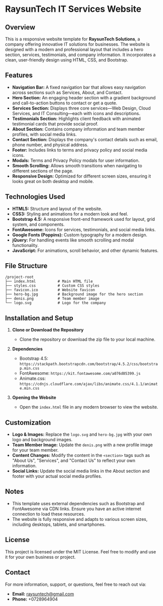 # RaysunTech IT Services Website

## Overview
This is a responsive website template for **RaysunTech Solutions**, a company offering innovative IT solutions for businesses. The website is designed with a modern and professional layout that includes a hero section, services, testimonials, and company information. It incorporates a clean, user-friendly design using HTML, CSS, and Bootstrap.

## Features
- **Navigation Bar:** A fixed navigation bar that allows easy navigation across sections such as Services, About, and Contact.
- **Hero Section:** An engaging header section with a gradient background and call-to-action buttons to contact or get a quote.
- **Services Section:** Displays three core services—Web Design, Cloud Services, and IT Consulting—each with icons and descriptions.
- **Testimonials Section:** Highlights client feedback with animated testimonial cards that provide social proof.
- **About Section:** Contains company information and team member profiles, with social media links.
- **Contact Section:** Displays the company's contact details such as email, phone number, and physical address.
- **Footer:** Includes links to terms and privacy policy and social media icons.
- **Modals:** Terms and Privacy Policy modals for user information.
- **Smooth Scrolling:** Allows smooth transitions when navigating to different sections of the page.
- **Responsive Design:** Optimized for different screen sizes, ensuring it looks great on both desktop and mobile.

## Technologies Used
- **HTML5:** Structure and layout of the website.
- **CSS3:** Styling and animations for a modern look and feel.
- **Bootstrap 4.5:** A responsive front-end framework used for layout, grid system, and components.
- **FontAwesome:** Icons for services, testimonials, and social media links.
- **Google Fonts (Poppins):** Custom typography for a modern design.
- **jQuery:** For handling events like smooth scrolling and modal functionality.
- **JavaScript:** For animations, scroll behavior, and other dynamic features.

## File Structure
```
/project-root
├── index.html          # Main HTML file
├── styles.css          # Custom CSS styles
├── favicon.ico         # Website favicon
├── hero-bg.jpg         # Background image for the hero section
├── denis.png           # Team member image
└── logo.svg            # Logo for the company
```

## Installation and Setup
1. **Clone or Download the Repository**
   - Clone the repository or download the zip file to your local machine.

2. **Dependencies**
   - Bootstrap 4.5: `https://stackpath.bootstrapcdn.com/bootstrap/4.5.2/css/bootstrap.min.css`
   - FontAwesome: `https://kit.fontawesome.com/a076d05399.js`
   - Animate.css: `https://cdnjs.cloudflare.com/ajax/libs/animate.css/4.1.1/animate.min.css`

3. **Opening the Website**
   - Open the `index.html` file in any modern browser to view the website.

## Customization
- **Logo & Images:** Replace the `logo.svg` and `hero-bg.jpg` with your own logo and background images.
- **Team Member Image:** Update the `denis.png` with a new profile image for your team member.
- **Content Changes:** Modify the content in the `<section>` tags such as "About Us", "Services", and "Contact Us" to reflect your own information.
- **Social Links:** Update the social media links in the About section and footer with your actual social media profiles.

## Notes
- This template uses external dependencies such as Bootstrap and FontAwesome via CDN links. Ensure you have an active internet connection to load these resources.
- The website is fully responsive and adapts to various screen sizes, including desktops, tablets, and smartphones.

## License
This project is licensed under the MIT License. Feel free to modify and use it for your own business or project.

## Contact
For more information, support, or questions, feel free to reach out via:
- **Email:** raysuntech@gmail.com
- **Phone:** +0728964904
